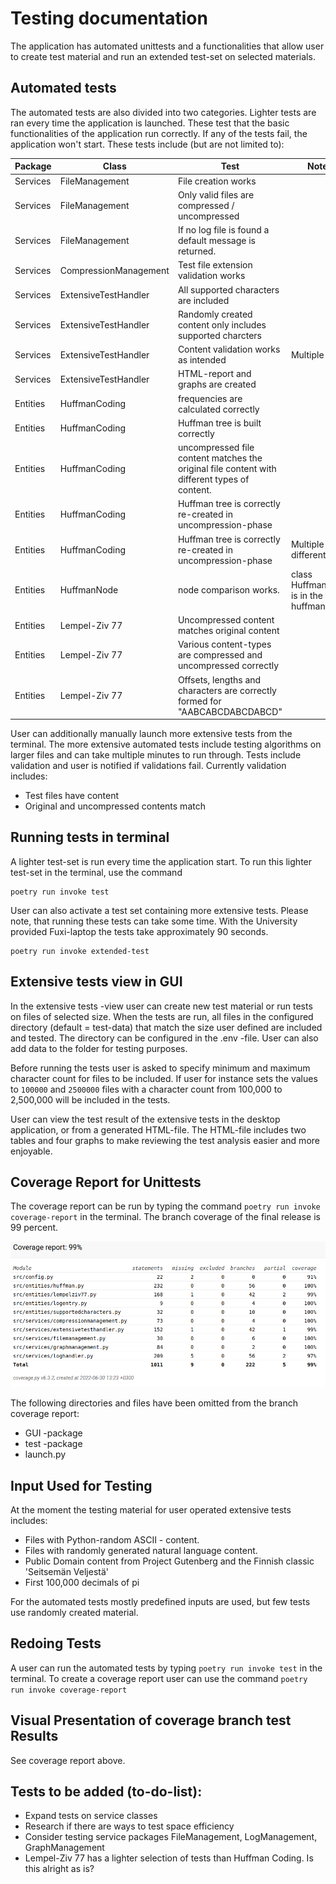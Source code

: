 # Testing documentation
The application has automated unittests and a functionalities that allow user to create test material and run an extended test-set on selected materials. 

## Automated tests
The automated tests are also divided into two categories. Lighter tests are ran every time the application is launched. These test that the basic functionalities of the application run correctly. If any of the tests fail, the application won't start. These tests include (but are not limited to):

| Package | Class | Test | Notes |
| -------- | -------- | -------- | -------- |
| Services | FileManagement | File creation works | |
| Services | FileManagement | Only valid files are compressed / uncompressed | |
| Services | FileManagement | If no log file is found a default message is returned. | |
| Services | CompressionManagement | Test file extension validation works | |
| Services | ExtensiveTestHandler | All supported characters are included | |
| Services | ExtensiveTestHandler | Randomly created content only includes supported charcters | |
| Services | ExtensiveTestHandler | Content validation works as intended | Multiple tests |
| Services | ExtensiveTestHandler | HTML-report and graphs are created | |
| Entities | HuffmanCoding | frequencies are calculated correctly | |
| Entities | HuffmanCoding | Huffman tree is built correctly | |
| Entities | HuffmanCoding | uncompressed file content matches the original file content with different types of content. ||
| Entities | HuffmanCoding | Huffman tree is correctly re-created in uncompression-phase ||
| Entities | HuffmanCoding | Huffman tree is correctly re-created in uncompression-phase | Multiple different tests |
| Entities | HuffmanNode | node comparison works. | class HuffmanNode is in the file huffman.py |
| Entities | Lempel-Ziv 77 | Uncompressed content matches original content | |
| Entities | Lempel-Ziv 77 | Various content-types are compressed and uncompressed correctly | |
| Entities | Lempel-Ziv 77 | Offsets, lengths and characters are correctly formed for "AABCABCDABCDABCD"  | |

 User can additionally manually launch more extensive tests from the terminal. The more extensive automated tests include testing algorithms on larger files and can take multiple minutes to run through. Tests include validation and user is notified if validations fail. Currently validation includes:

 - Test files have content
 - Original and uncompressed contents match

## Running tests in terminal

A lighter test-set is run every time the application start. To run this lighter test-set in the terminal, use the command
```
poetry run invoke test
```

User can also activate a test set containing more extensive tests. Please note, that running these tests can take some time. With the University provided Fuxi-laptop the tests take approximately 90 seconds. 

```
poetry run invoke extended-test
```

## Extensive tests view in GUI
In the extensive tests -view user can create new test material or run tests on files of selected size. When the tests are run, all files in the configured directory (default = test-data) that match the size user defined are included and tested. The directory can be configured in the .env -file. User can also add data to the folder for testing purposes.  

Before running the tests user is asked to specify minimum and maximum character count for files to be included. If user for instance sets the values to `100000` and `2500000` files with a character count from 100,000 to 2,500,000 will be included in the tests.  

User can view the test result of the extensive tests in the desktop application, or from a generated HTML-file. The HTML-file includes two tables and four graphs to make reviewing the test analysis easier and more enjoyable. 

## Coverage Report for Unittests
The coverage report can be run by typing the command `poetry run invoke coverage-report` in the terminal. The branch coverage of the final release is 99 percent.

![Coverage report - final release](images/coverage-report-final-release.png)

The following directories and files have been omitted from the branch coverage report:
- GUI -package
- test -package
- launch.py

## Input Used for Testing
At the moment the testing material for user operated extensive tests includes:
- Files with Python-random ASCII - content. 
- Files with randomly generated natural language content. 
- Public Domain content from Project Gutenberg and the Finnish classic 'Seitsemän Veljestä'
- First 100,000 decimals of pi

For the automated tests mostly predefined inputs are used, but few tests use randomly created material. 


## Redoing Tests
A user can run the automated tests by typing `poetry run invoke test` in the terminal. To create a coverage report user can use the command `poetry run invoke coverage-report`

## Visual Presentation of coverage branch test Results
See coverage report above. 


## Tests to be added (to-do-list):
* Expand tests on service classes
* Research if there are ways to test space efficiency
* Consider testing service packages FileManagement, LogManagement, GraphManagement
* Lempel-Ziv 77 has a lighter selection of tests than Huffman Coding. Is this alright as is? 
